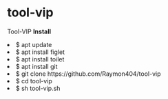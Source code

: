 # tool-vip
Tool-VIP
<b> Install </b>
<li>$ apt update
  <li>$ apt install figlet
    <li>$ apt install toilet
    <li>$ apt install git
<li>$ git clone https://github.com/Raymon404/tool-vip
  <li>$ cd tool-vip
    <li>$ sh tool-vip.sh
      
